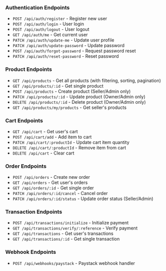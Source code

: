 ### Authentication Endpoints

- `POST /api/auth/register` - Register new user
- `POST /api/auth/login` - User login
- `POST /api/auth/logout` - User logout
- `GET /api/auth/me` - Get current user
- `PATCH /api/auth/update-me` - Update user profile
- `PATCH /api/auth/update-password` - Update password
- `POST /api/auth/forgot-password` - Request password reset
- `PATCH /api/auth/reset-password` - Reset password

### Product Endpoints

- `GET /api/products` - Get all products (with filtering, sorting, pagination)
- `GET /api/products/:id` - Get single product
- `POST /api/products` - Create product (Seller/Admin only)
- `PATCH /api/products/:id` - Update product (Owner/Admin only)
- `DELETE /api/products/:id` - Delete product (Owner/Admin only)
- `GET /api/products/my/products` - Get seller's products

### Cart Endpoints

- `GET /api/cart` - Get user's cart
- `POST /api/cart/add` - Add item to cart
- `PATCH /api/cart/:productId` - Update cart item quantity
- `DELETE /api/cart/:productId` - Remove item from cart
- `DELETE /api/cart` - Clear cart

### Order Endpoints

- `POST /api/orders` - Create new order
- `GET /api/orders` - Get user's orders
- `GET /api/orders/:id` - Get single order
- `PATCH /api/orders/:id/cancel` - Cancel order
- `PATCH /api/orders/:id/status` - Update order status (Seller/Admin)

### Transaction Endpoints

- `POST /api/transactions/initialize` - Initialize payment
- `GET /api/transactions/verify/:reference` - Verify payment
- `GET /api/transactions` - Get user's transactions
- `GET /api/transactions/:id` - Get single transaction

### Webhook Endpoints

- `POST /api/webhooks/paystack` - Paystack webhook handler